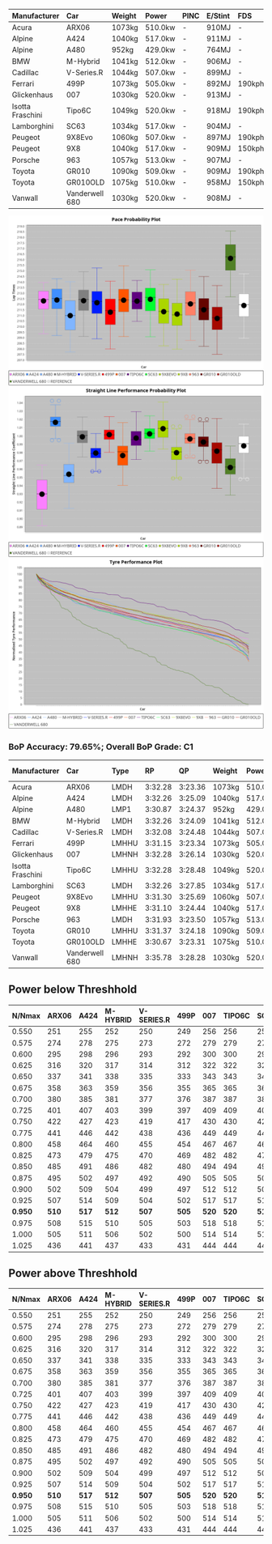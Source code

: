 | Manufacturer     | Car            | Weight | Power   | PINC    | E/Stint | FDS     |
|:-|:-|:-|:-|:-|:-|:-|
| Acura            | ARX06          | 1073kg | 510.0kw |    -    | 910MJ   |    -    |
| Alpine           | A424           | 1040kg | 517.0kw |    -    | 911MJ   |    -    |
| Alpine           | A480           | 952kg  | 429.0kw |    -    | 764MJ   |    -    |
| BMW              | M-Hybrid       | 1041kg | 512.0kw |    -    | 906MJ   |    -    |
| Cadillac         | V-Series.R     | 1044kg | 507.0kw |    -    | 899MJ   |    -    |
| Ferrari          | 499P           | 1073kg | 505.0kw |    -    | 892MJ   | 190kph  |
| Glickenhaus      | 007            | 1030kg | 520.0kw |    -    | 913MJ   |    -    |
| Isotta Fraschini | Tipo6C         | 1049kg | 520.0kw |    -    | 918MJ   | 190kph  |
| Lamborghini      | SC63           | 1034kg | 517.0kw |    -    | 904MJ   |    -    |
| Peugeot          | 9X8Evo         | 1060kg | 507.0kw |    -    | 897MJ   | 190kph  |
| Peugeot          | 9X8            | 1040kg | 517.0kw |    -    | 909MJ   | 150kph  |
| Porsche          | 963            | 1057kg | 513.0kw |    -    | 907MJ   |    -    |
| Toyota           | GR010          | 1090kg | 509.0kw |    -    | 909MJ   | 190kph  |
| Toyota           | GR010OLD       | 1075kg | 510.0kw |    -    | 958MJ   | 150kph  |
| Vanwall          | Vanderwell 680 | 1030kg | 520.0kw |    -    | 908MJ   |    -    |

![PACECHART](./IMG/ACOMETHOD.png)
![STRAIGHTLINEPERFORMANCECHART](./IMG/ACOMETHOD_sp.png)
![TYREPERFORMANCECHART](./IMG/ACOMETHOD_tw.png)

### BoP Accuracy: 79.65%; Overall BoP Grade: C1
| Manufacturer     | Car            | Type  | RP      | QP      | Weight | Power¹  | Threshhold | PINC    | Power²   | E/Stint | AVG Vmax  | FDS     | RDLC | L/Stint | BOP-Grade | Model Accuracy | Model Points | Match%  | SimDiff |
|:-|:-|:-|:-|:-|:-|:-|:-|:-|:-|:-|:-|:-|:-|:-|:-|:-|:-|:-|:-|
| Acura            | ARX06          | LMDH  | 3:32.28 | 3:23.36 | 1073kg | 510.0kw | 210.0kph   |    -    | 510.00kw |  910MJ  | 320.78kph |    -    | 1.00 | 12      | +D1       | 100.00%        | 995          | 69.29%  | #       |
| Alpine           | A424           | LMDH  | 3:32.26 | 3:25.09 | 1040kg | 517.0kw | 210.0kph   |    -    | 517.00kw |  911MJ  | 338.15kph |    -    | 1.01 | 12      | +A2       | 100.00%        | 635          | 93.92%  | #       |
| Alpine           | A480           | LMP1  | 3:30.87 | 3:24.37 |  952kg | 429.0kw | 210.0kph   |    -    | 429.00kw |  764MJ  | 323.63kph |    -    | 0.97 | 11      | -C1       | 98.32%         | 818          | 77.37%  | #       |
| BMW              | M-Hybrid       | LMDH  | 3:32.26 | 3:24.09 | 1041kg | 512.0kw | 210.0kph   |    -    | 512.00kw |  906MJ  | 334.56kph |    -    | 1.01 | 12      | ~A1       | 100.00%        | 1696         | 100.00% | #       |
| Cadillac         | V-Series.R     | LMDH  | 3:32.08 | 3:24.48 | 1044kg | 507.0kw | 210.0kph   |    -    | 507.00kw |  899MJ  | 330.05kph |    -    | 1.01 | 12      | +B1       | 98.34%         | 1841         | 87.96%  | #       |
| Ferrari          | 499P           | LMHHU | 3:31.15 | 3:23.34 | 1073kg | 505.0kw | 210.0kph   |    -    | 505.00kw |  892MJ  | 332.32kph | 190kph  | 1.02 | 12      | -B2       | 100.00%        | 1773         | 80.84%  | #       |
| Glickenhaus      | 007            | LMHNH | 3:32.28 | 3:26.14 | 1030kg | 520.0kw | 210.0kph   |    -    | 520.00kw |  913MJ  | 332.35kph |    -    | 0.96 | 12      | ~A1       | 98.48%         | 1488         | 100.00% | #       |
| Isotta Fraschini | Tipo6C         | LMHHU | 3:32.28 | 3:28.48 | 1049kg | 520.0kw | 210.0kph   |    -    | 520.00kw |  918MJ  | 334.91kph | 190kph  | 1.06 | 12      | +Ω1       | 100.00%        | 66           | 46.57%  | #       |
| Lamborghini      | SC63           | LMDH  | 3:32.26 | 3:27.85 | 1034kg | 517.0kw | 210.0kph   |    -    | 517.00kw |  904MJ  | 336.24kph |    -    | 1.05 | 12      | ~A1       | 100.00%        | 504          | 100.00% | #       |
| Peugeot          | 9X8Evo         | LMHHU | 3:31.30 | 3:25.69 | 1060kg | 507.0kw | 210.0kph   |    -    | 507.00kw |  897MJ  | 334.54kph | 190kph  | 0.99 | 12      | +C1       | 100.00%        | 249          | 76.27%  | #       |
| Peugeot          | 9X8            | LMHHE | 3:31.10 | 3:24.44 | 1040kg | 517.0kw | 210.0kph   |    -    | 517.00kw |  909MJ  | 331.61kph | 150kph  | 1.02 | 12      | -B2       | 100.00%        | 1199         | 82.49%  | #       |
| Porsche          | 963            | LMDH  | 3:31.93 | 3:23.50 | 1057kg | 513.0kw | 210.0kph   |    -    | 513.00kw |  907MJ  | 333.29kph |    -    | 1.00 | 12      | ~A1       | 99.96%         | 4880         | 100.00% | #       |
| Toyota           | GR010          | LMHHU | 3:31.37 | 3:24.18 | 1090kg | 509.0kw | 210.0kph   |    -    | 509.00kw |  909MJ  | 330.20kph | 190kph  | 0.99 | 12      | -B1       | 99.96%         | 2429         | 88.94%  | #       |
| Toyota           | GR010OLD       | LMHHE | 3:30.67 | 3:23.31 | 1075kg | 510.0kw | 210.0kph   |    -    | 510.00kw |  958MJ  | 329.51kph | 150kph  | 1.01 | 12      | -D1       | 100.00%        | 1183         | 69.78%  | #       |
| Vanwall          | Vanderwell 680 | LMHNH | 3:35.78 | 3:28.28 | 1030kg | 520.0kw | 210.0kph   |    -    | 520.00kw |  908MJ  | 329.88kph |    -    | 1.01 | 12      | +Ω1       | 98.84%         | 170          | 21.29%  | #       |

## Power below Threshhold
| N/Nmax    | ARX06   | A424    | M-HYBRID | V-SERIES.R | 499P    | 007     | TIPO6C  | SC63    | 9X8EVO  | 9X8     | 963     | GR010   | GR010OLD | VANDERWELL 680 | ​     | RPM      | A480    |
|:-|:-|:-|:-|:-|:-|:-|:-|:-|:-|:-|:-|:-|:-|:-|:-|:-|:-|
|  0.550    |  251    |  255    |  252     |  250       |  249    |  256    |  256    |  255    |  250    |  255    |  253    |  251    |  251     |  256           |  ​    |   --     |   -     |
|  0.575    |  274    |  278    |  275     |  273       |  272    |  279    |  279    |  278    |  273    |  278    |  276    |  274    |  274     |  279           |  ​    |   --     |   -     |
|  0.600    |  295    |  298    |  296     |  293       |  292    |  300    |  300    |  298    |  293    |  298    |  296    |  294    |  295     |  300           |  ​    |   --     |   -     |
|  0.625    |  316    |  320    |  317     |  314       |  312    |  322    |  322    |  320    |  314    |  320    |  317    |  315    |  316     |  322           |  ​    |   --     |   -     |
|  0.650    |  337    |  341    |  338     |  335       |  333    |  343    |  343    |  341    |  335    |  341    |  338    |  336    |  337     |  343           |  ​    |   --     |   -     |
|  0.675    |  358    |  363    |  359     |  356       |  355    |  365    |  365    |  363    |  356    |  363    |  360    |  357    |  358     |  365           |  ​    |   --     |   -     |
|  0.700    |  380    |  385    |  381     |  377       |  376    |  387    |  387    |  385    |  377    |  385    |  382    |  379    |  380     |  387           |  ​    |   --     |   -     |
|  0.725    |  401    |  407    |  403     |  399       |  397    |  409    |  409    |  407    |  399    |  407    |  403    |  400    |  401     |  409           |  ​    |   --     |   -     |
|  0.750    |  422    |  427    |  423     |  419       |  417    |  430    |  430    |  427    |  419    |  427    |  424    |  421    |  422     |  430           |  ​    |   --     |   -     |
|  0.775    |  441    |  446    |  442     |  438       |  436    |  449    |  449    |  446    |  438    |  446    |  443    |  440    |  441     |  449           |  ​    |  5000    |  252    |
|  0.800    |  458    |  464    |  460     |  455       |  454    |  467    |  467    |  464    |  455    |  464    |  461    |  457    |  458     |  467           |  ​    |  5500    |  297    |
|  0.825    |  473    |  479    |  475     |  470       |  469    |  482    |  482    |  479    |  470    |  479    |  476    |  472    |  473     |  482           |  ​    |  6000    |  332    |
|  0.850    |  485    |  491    |  486     |  482       |  480    |  494    |  494    |  491    |  482    |  491    |  487    |  484    |  485     |  494           |  ​    |  6500    |  375    |
|  0.875    |  495    |  502    |  497     |  492       |  490    |  505    |  505    |  502    |  492    |  502    |  498    |  494    |  495     |  505           |  ​    |  7000    |  419    |
|  0.900    |  502    |  509    |  504     |  499       |  497    |  512    |  512    |  509    |  499    |  509    |  505    |  501    |  502     |  512           |  ​    |  7500    |  430    |
|  0.925    |  507    |  514    |  509     |  504       |  502    |  517    |  517    |  514    |  504    |  514    |  510    |  506    |  507     |  517           |  ​    |  8000    |  426    |
| **0.950** | **510** | **517** | **512**  | **507**    | **505** | **520** | **520** | **517** | **507** | **517** | **513** | **509** | **510**  | **520**        | **​** | **8500** | **429** |
|  0.975    |  508    |  515    |  510     |  505       |  503    |  518    |  518    |  515    |  505    |  515    |  511    |  507    |  508     |  518           |  ​    |  9000    |  214    |
|  1.000    |  505    |  511    |  506     |  502       |  500    |  514    |  514    |  511    |  502    |  511    |  507    |  504    |  505     |  514           |  ​    |   --     |   -     |
|  1.025    |  436    |  441    |  437     |  433       |  431    |  444    |  444    |  441    |  433    |  441    |  438    |  435    |  436     |  444           |  ​    |   --     |   -     |

## Power above Threshhold
| N/Nmax    | ARX06   | A424    | M-HYBRID | V-SERIES.R | 499P    | 007     | TIPO6C  | SC63    | 9X8EVO  | 9X8     | 963     | GR010   | GR010OLD | VANDERWELL 680 | ​     | RPM      | A480    |
|:-|:-|:-|:-|:-|:-|:-|:-|:-|:-|:-|:-|:-|:-|:-|:-|:-|:-|
|  0.550    |  251    |  255    |  252     |  250       |  249    |  256    |  256    |  255    |  250    |  255    |  253    |  251    |  251     |  256           |  ​    |   --     |   -     |
|  0.575    |  274    |  278    |  275     |  273       |  272    |  279    |  279    |  278    |  273    |  278    |  276    |  274    |  274     |  279           |  ​    |   --     |   -     |
|  0.600    |  295    |  298    |  296     |  293       |  292    |  300    |  300    |  298    |  293    |  298    |  296    |  294    |  295     |  300           |  ​    |   --     |   -     |
|  0.625    |  316    |  320    |  317     |  314       |  312    |  322    |  322    |  320    |  314    |  320    |  317    |  315    |  316     |  322           |  ​    |   --     |   -     |
|  0.650    |  337    |  341    |  338     |  335       |  333    |  343    |  343    |  341    |  335    |  341    |  338    |  336    |  337     |  343           |  ​    |   --     |   -     |
|  0.675    |  358    |  363    |  359     |  356       |  355    |  365    |  365    |  363    |  356    |  363    |  360    |  357    |  358     |  365           |  ​    |   --     |   -     |
|  0.700    |  380    |  385    |  381     |  377       |  376    |  387    |  387    |  385    |  377    |  385    |  382    |  379    |  380     |  387           |  ​    |   --     |   -     |
|  0.725    |  401    |  407    |  403     |  399       |  397    |  409    |  409    |  407    |  399    |  407    |  403    |  400    |  401     |  409           |  ​    |   --     |   -     |
|  0.750    |  422    |  427    |  423     |  419       |  417    |  430    |  430    |  427    |  419    |  427    |  424    |  421    |  422     |  430           |  ​    |   --     |   -     |
|  0.775    |  441    |  446    |  442     |  438       |  436    |  449    |  449    |  446    |  438    |  446    |  443    |  440    |  441     |  449           |  ​    |  5000    |  252    |
|  0.800    |  458    |  464    |  460     |  455       |  454    |  467    |  467    |  464    |  455    |  464    |  461    |  457    |  458     |  467           |  ​    |  5500    |  297    |
|  0.825    |  473    |  479    |  475     |  470       |  469    |  482    |  482    |  479    |  470    |  479    |  476    |  472    |  473     |  482           |  ​    |  6000    |  332    |
|  0.850    |  485    |  491    |  486     |  482       |  480    |  494    |  494    |  491    |  482    |  491    |  487    |  484    |  485     |  494           |  ​    |  6500    |  375    |
|  0.875    |  495    |  502    |  497     |  492       |  490    |  505    |  505    |  502    |  492    |  502    |  498    |  494    |  495     |  505           |  ​    |  7000    |  419    |
|  0.900    |  502    |  509    |  504     |  499       |  497    |  512    |  512    |  509    |  499    |  509    |  505    |  501    |  502     |  512           |  ​    |  7500    |  430    |
|  0.925    |  507    |  514    |  509     |  504       |  502    |  517    |  517    |  514    |  504    |  514    |  510    |  506    |  507     |  517           |  ​    |  8000    |  426    |
| **0.950** | **510** | **517** | **512**  | **507**    | **505** | **520** | **520** | **517** | **507** | **517** | **513** | **509** | **510**  | **520**        | **​** | **8500** | **429** |
|  0.975    |  508    |  515    |  510     |  505       |  503    |  518    |  518    |  515    |  505    |  515    |  511    |  507    |  508     |  518           |  ​    |  9000    |  214    |
|  1.000    |  505    |  511    |  506     |  502       |  500    |  514    |  514    |  511    |  502    |  511    |  507    |  504    |  505     |  514           |  ​    |   --     |   -     |
|  1.025    |  436    |  441    |  437     |  433       |  431    |  444    |  444    |  441    |  433    |  441    |  438    |  435    |  436     |  444           |  ​    |   --     |   -     |
